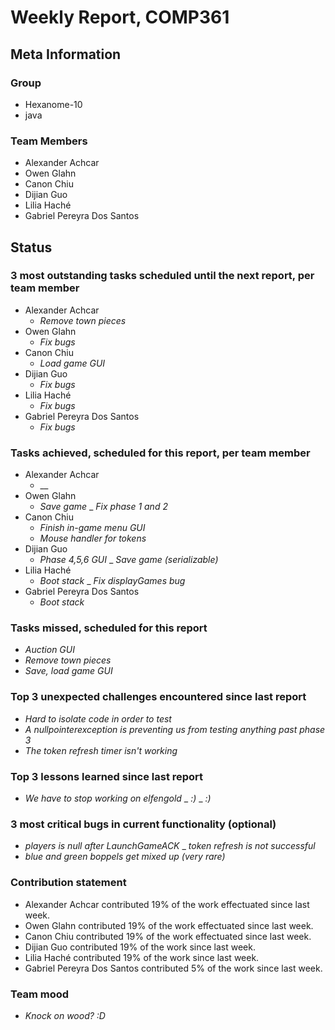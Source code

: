 # Weekly Report, COMP361

## Meta Information

### Group

- Hexanome-10
- java

### Team Members

- Alexander Achcar
- Owen Glahn
- Canon Chiu
- Dijian Guo
- Lilia Haché
- Gabriel Pereyra Dos Santos

## Status

### 3 most outstanding tasks scheduled until the next report, per team member

- Alexander Achcar
  - _Remove town pieces_
- Owen Glahn
  - _Fix bugs_
- Canon Chiu
  - _Load game GUI_
- Dijian Guo
  - _Fix bugs_
- Lilia Haché
  - _Fix bugs_
- Gabriel Pereyra Dos Santos
  - _Fix bugs_

### Tasks achieved, scheduled for this report, per team member

- Alexander Achcar
  - __
- Owen Glahn
  - _Save game_
  _ _Fix phase 1 and 2_ 
- Canon Chiu
  - _Finish in-game menu GUI_
  - _Mouse handler for tokens_
- Dijian Guo
  - _Phase 4,5,6 GUI_
  _ _Save game (serializable)_
- Lilia Haché
  - _Boot stack_
  _ _Fix displayGames bug_
- Gabriel Pereyra Dos Santos
  - _Boot stack_

### Tasks missed, scheduled for this report

- _Auction GUI_
- _Remove town pieces_
- _Save, load game GUI_

### Top 3 unexpected challenges encountered since last report

- _Hard to isolate code in order to test_
- _A nullpointerexception is preventing us from testing anything past phase 3_
- _The token refresh timer isn't working_

### Top 3 lessons learned since last report

- _We have to stop working on elfengold_
_ _:)_
_ _:)_

### 3 most critical bugs in current functionality (optional)

- _players is null after LaunchGameACK_
_ _token refresh is not successful_
- _blue and green boppels get mixed up (very rare)_

### Contribution statement

- Alexander Achcar contributed 19% of the work effectuated since last week.
- Owen Glahn contributed 19% of the work effectuated since last week.
- Canon Chiu contributed 19% of the work effectuated since last week.
- Dijian Guo contributed 19% of the work since last week.
- Lilia Haché contributed 19% of the work since last week.
- Gabriel Pereyra Dos Santos contributed 5% of the work since last week.

### Team mood

- _Knock on wood? :D_
